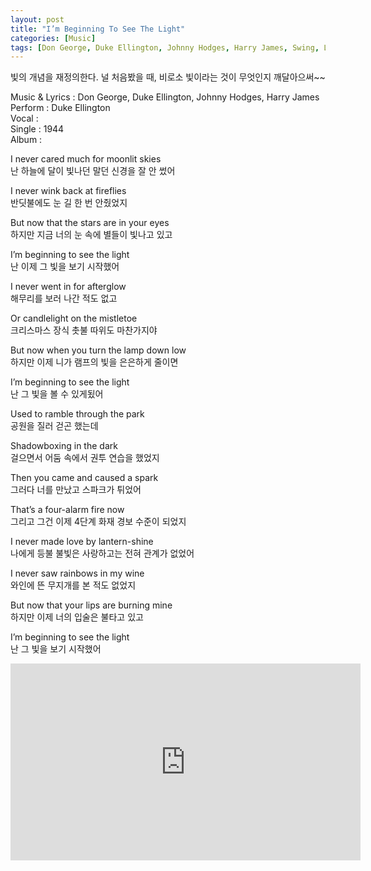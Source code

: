```yaml
---
layout: post
title: "I’m Beginning To See The Light"
categories: [Music]
tags: [Don George, Duke Ellington, Johnny Hodges, Harry James, Swing, Lyrics]
---
```


빛의 개념을 재정의한다. 널 처음봤을 때, 비로소 빛이라는 것이 무엇인지 깨달아으써~~

Music & Lyrics : Don George, Duke Ellington, Johnny Hodges, Harry James  
Perform : Duke Ellington  
Vocal :  
Single : 1944  
Album :  

I never cared much for moonlit skies  
난 하늘에 달이 빛나던 말던 신경을 잘 안 썼어  

I never wink back at fireflies  
반딧불에도 눈 길 한 번 안줬었지  

But now that the stars are in your eyes  
하지만 지금 너의 눈 속에 별들이 빛나고 있고  

I’m beginning to see the light  
난 이제 그 빛을 보기 시작했어  

I never went in for afterglow  
해무리를 보러 나간 적도 없고  

Or candlelight on the mistletoe  
크리스마스 장식 촛불 따위도 마찬가지야  

But now when you turn the lamp down low  
하지만 이제 니가 램프의 빛을 은은하게 줄이면  

I’m beginning to see the light  
난 그 빛을 볼 수 있게됬어  

Used to ramble through the park  
공원을 질러 걷곤 했는데  

Shadowboxing in the dark  
걸으면서 어둠 속에서 권투 연습을 했었지  

Then you came and caused a spark  
그러다 너를 만났고 스파크가 튀었어  

That’s a four-alarm fire now  
그리고 그건 이제 4단계 화재 경보 수준이 되었지  

I never made love by lantern-shine  
나에게 등불 불빛은 사랑하고는 전혀 관계가 없었어  

I never saw rainbows in my wine  
와인에 뜬 무지개를 본 적도 없었지  

But now that your lips are burning mine  
하지만 이제 너의 입술은 불타고 있고  

I’m beginning to see the light  
난 그 빛을 보기 시작했어  

<iframe width="560" height="315" src="https://www.youtube.com/embed/_k81_ZcBA9c" title="YouTube video player" frameborder="0" allow="accelerometer; autoplay; clipboard-write; encrypted-media; gyroscope; picture-in-picture" allowfullscreen></iframe>